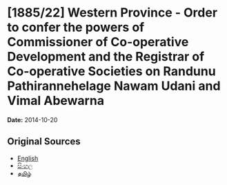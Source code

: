 # [1885/22] Western Province - Order to confer the powers of Commissioner of Co-operative Development and the Registrar of Co-operative Societies on Randunu Pathirannehelage Nawam Udani and Vimal Abewarna

**Date:** 2014-10-20

## Original Sources

- [English](https://documents.gov.lk/view/extra-gazettes/2014/10/1885-22_E.pdf)
- [සිංහල](https://documents.gov.lk/view/extra-gazettes/2014/10/1885-22_S.pdf)
- [தமிழ்](https://documents.gov.lk/view/extra-gazettes/2014/10/1885-22_T.pdf)
